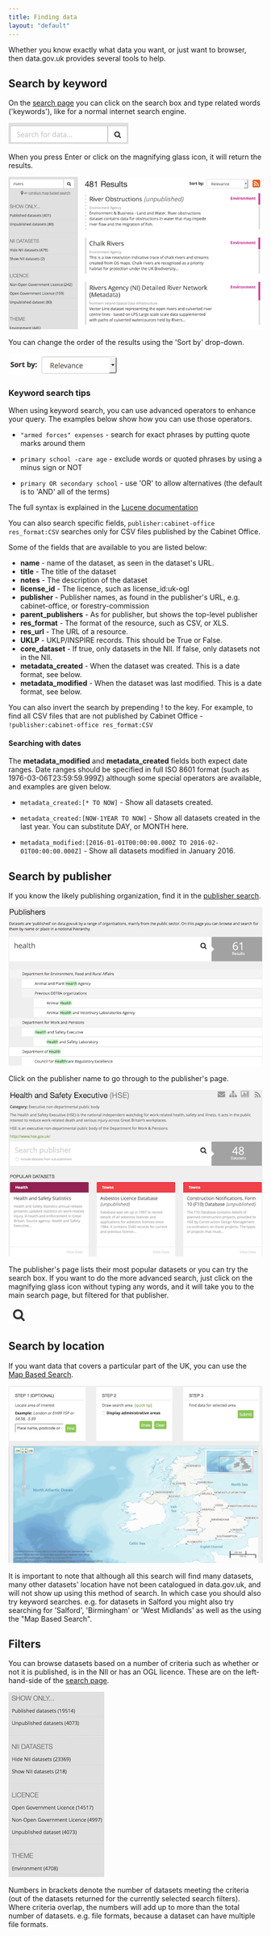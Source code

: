 ```yaml
---
title: Finding data
layout: "default"
---
```


Whether you know exactly what data you want, or just want to browser, then data.gov.uk provides several tools to help.

## Search by keyword

On the [search page](http://data.gov.uk/data/search) you can click on the search box and type related words ('keywords'), like for a normal internet search engine.

![Search box](images/finding_data_keyword_box.png)

When you press Enter or click on the magnifying glass icon, it will return the results.

![Search results](images/finding_data_keyword.png)

You can change the order of the results using the 'Sort by' drop-down.

![Sort dropdown](images/finding_data_sort.png)

### Keyword search tips 

When using keyword search, you can use advanced operators to enhance your query.
The examples below show how you can use those operators.

* ```"armed forces" expenses``` - search for exact phrases by putting quote marks around them

* ```primary school -care age``` - exclude words or quoted phrases by using a minus sign or NOT

* ```primary OR secondary school``` - use 'OR' to allow alternatives (the default is to 'AND' all of the terms)

The full syntax is explained in the [Lucene documentation](https://lucene.apache.org/core/4_0_0/queryparser/org/apache/lucene/queryparser/classic/package-summary.html#minitoc-area)

You can also search specific fields, ```publisher:cabinet-office res_format:CSV``` searches only for CSV files published by the Cabinet Office.

Some of the fields that are available to you are listed below:

* __name__ - name of the dataset, as seen in the dataset's URL.
* __title__ - The title of the dataset
* __notes__ - The description of the dataset
* __license_id__ - The licence, such as license_id:uk-ogl
* __publisher__ - Publisher names, as found in the publisher's URL, e.g. cabinet-office, or forestry-commission
* __parent_publishers__ - As for publisher, but shows the top-level publisher
* __res_format__ - The format of the resource, such as CSV, or XLS.
* __res_url__ - The URL of a resource.
* __UKLP__ - UKLP/INSPIRE records. This should be True or False.
* __core_dataset__ - If true, only datasets in the NII. If false, only datasets not in the NII.
* __metadata_created__ - When the dataset was created. This is a date format, see below.
* __metadata_modified__ - When the dataset was last modified. This is a date format, see below.

You can also invert the search by prepending ! to the key. For example, to find all CSV files that are not published by Cabinet Office - ```!publisher:cabinet-office res_format:CSV```

#### Searching with dates 

The __metadata_modified__ and __metadata_created__ fields both expect date ranges. Date ranges should be specified in full ISO 8601 format (such as 1976-03-06T23:59:59.999Z) although some special operators are available, and examples are given below.

* ```metadata_created:[* TO NOW]``` - Show all datasets created.

* ```metadata_created:[NOW-1YEAR TO NOW]``` - Show all datasets created in the last year. You can substitute DAY, or MONTH here.

* ```metadata_modified:[2016-01-01T00:00:00.000Z TO 2016-02-01T00:00:00.000Z]``` - Show all datasets modified in January 2016.


## Search by publisher

If you know the likely publishing organization, find it in the [publisher search](http://data.gov.uk/publisher).

![Publisher search](images/finding_data_publishers.png)

Click on the publisher name to go through to the publisher's page.

![Publisher page](images/finding_data_publisher_page.png)

The publisher's page lists their most popular datasets or you can try the search box. If you want to do the more advanced search, just click on the magnifying glass icon without typing any words, and it will take you to the main search page, but filtered for that publisher.

![Search icon](images/finding_data_search_icon.png)


## Search by location

If you want data that covers a particular part of the UK, you can use the [Map Based Search](http://data.gov.uk/data/map-based-search).

![Filters](images/finding_data_map.png)

It is important to note that although all this search will find many datasets, many other datasets' location have not been catalogued in data.gov.uk, and will not show up using this method of search. In which case you should also try keyword searches. e.g. for datasets in Salford you might also try searching for 'Salford', 'Birmingham' or 'West Midlands' as well as the using the "Map Based Search".


## Filters

You can browse datasets based on a number of criteria such as whether or not it is published, is in the NII or has an OGL licence. These are on the left-hand-side of the [search page](http://data.gov.uk/data/search).

![Filters](images/finding_data_filters.png)

Numbers in brackets denote the number of datasets meeting the criteria (out of the datasets returned for the currently selected search filters). Where criteria overlap, the numbers will add up to more than the total number of datasets. e.g. file formats, because a dataset can have multiple file formats.
